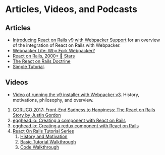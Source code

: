 # Articles, Videos, and Podcasts

## Articles

- [Introducing React on Rails v9 with Webpacker Support](https://blog.shakacode.com/introducing-react-on-rails-v9-with-webpacker-support-f2584c6c8fa4) for an overview of the integration of React on Rails with Webpacker.
- [Webpacker Lite: Why Fork Webpacker?](https://blog.shakacode.com/webpacker-lite-why-fork-webpacker-f0a7707fac92)
- [React on Rails, 2000+ 🌟 Stars](https://medium.com/shakacode/react-on-rails-2000-stars-32ff5cfacfbf#.6gmfb2gpy)
- [The React on Rails Doctrine](https://medium.com/@railsonmaui/the-react-on-rails-doctrine-3c59a778c724)
- [Simple Tutorial](../guides/tutorial.md).

## Videos

- [Video of running the v9 installer with Webpacker v3](https://youtu.be/M0WUM_XPaII). History, motivations, philosophy, and overview.

1. [GORUCO 2017: Front-End Sadness to Happiness: The React on Rails Story by Justin Gordon](https://www.youtube.com/watch?v=SGkTvKRPYrk)
2. [egghead.io: Creating a component with React on Rails](https://egghead.io/lessons/react-creating-a-component-with-react-on-rails)
3. [egghead.io: Creating a redux component with React on Rails](https://egghead.io/lessons/react-add-redux-state-management-to-a-react-on-rails-project)
4. [React On Rails Tutorial Series](https://www.youtube.com/playlist?list=PL5VAKH-U1M6dj84BApfUtvBjvF-0-JfEU)
   1. [History and Motivation](https://youtu.be/F4oymbUHvoY)
   2. [Basic Tutorial Walkthrough](https://youtu.be/_bjScw60FBk)
   3. [Code Walkthrough](https://youtu.be/McQ9UM-_ocQ)
